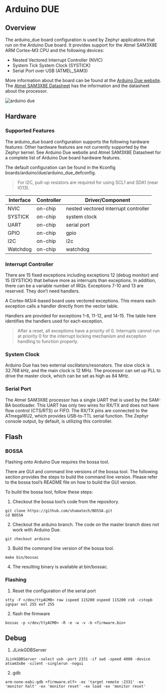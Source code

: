 # Arduino DUE


## Overview 

The arduino_due board configuration is used by Zephyr applications that run on the Arduino Due board. It provides support for the Atmel SAM3X8E ARM Cortex-M3 CPU and the following devices:

* Nested Vectored Interrupt Controller (NVIC)
* System Tick System Clock (SYSTICK)
* Serial Port over USB (ATMEL_SAM3)

More information about the board can be found at the [Arduino Due website](https://www.arduino.cc/en/Main/ArduinoBoardDue). The [Atmel SAM3X8E Datasheet](http://ww1.microchip.com/downloads/en/DeviceDoc/Atmel-11057-32-bit-Cortex-M3-Microcontroller-SAM3X-SAM3A_Datasheet.pdf) has the information and the datasheet about the processor.

![arduino due](https://docs.zephyrproject.org/latest/_images/arduino_due.jpg)


## Hardware

### Supported Features

The arduino_due board configuration supports the following hardware features:
Other hardware features are not currently supported by the Zephyr kernel. See Arduino Due website and Atmel SAM3X8E Datasheet for a complete list of Arduino Due board hardware features.

The default configuration can be found in the Kconfig boards/arduino/due/arduino_due_defconfig.


> For I2C, pull-up resistors are required for using SCL1 and SDA1 (near IO13).

| Interface | Controller | Driver/Component                     |
| --------- | ---------- | ------------------------------------ |
| NVIC      | on-chip    | nested vectored interrupt controller |
| SYSTICK   | on-chip    | system clock                         |
| UART      | on-chip    | serial port                          |
| GPIO      | on-chip    | gpio                                 |
| I2C       | on-chip    | i2c                                  |
| Watchdog  | on-chip    | watchdog                             |

### Interrupt Controller

There are 15 fixed exceptions including exceptions 12 (debug monitor) and 15 (SYSTICK) that behave more as interrupts than exceptions. In addition, there can be a variable number of IRQs. Exceptions 7-10 and 13 are reserved. They don’t need handlers.

A Cortex-M3/4-based board uses vectored exceptions. This means each exception calls a handler directly from the vector table.

Handlers are provided for exceptions 1-6, 11-12, and 14-15. The table here identifies the handlers used for each exception.

> After a reset, all exceptions have a priority of 0. Interrupts cannot run at priority 0 for the interrupt locking mechanism and exception handling to function properly.

### System Clock

Arduino Due has two external oscillators/resonators. The slow clock is 32.768 kHz, and the main clock is 12 MHz. The processor can set up PLL to drive the master clock, which can be set as high as 84 MHz.

### Serial Port

The Atmel SAM3X8E processor has a single UART that is used by the SAM-BA bootloader. This UART has only two wires for RX/TX and does not have flow control (CTS/RTS) or FIFO. The RX/TX pins are connected to the ATmega16U2, which provides USB-to-TTL serial function. The Zephyr console output, by default, is utilizing this controller.


## Flash

### BOSSA

Flashing onto Arduino Due requires the bossa tool.

There are GUI and command line versions of the bossa tool. The following section provides the steps to build the command line version. Please refer to the bossa tool’s README file on how to build the GUI version.

To build the bossa tool, follow these steps:

1. Checkout the bossa tool’s code from the repository.

```shell
git clone https://github.com/shumatech/BOSSA.git
cd BOSSA
```

2. Checkout the arduino branch. The code on the master branch does not work with Arduino Due.

```shell
git checkout arduino
```

3. Build the command line version of the bossa tool.

```shell
make bin/bossac
```

4. The resulting binary is available at bin/bossac.

### Flashing 

1. Reset the configuration of the serial port 

```shell
stty -F </dev/ttyACM0> raw ispeed 115200 ospeed 115200 cs8 -cstopb ignpar eol 255 eof 255
```

2. flash the firmware 

```shell
bossac -p </dev/ttyACM0> -R -e -w -v -b <firmware.bin>
```

## Debug

1. JLinkGDBServer

```shell
JLinkGDBServer -select usb -port 2331 -if swd -speed 4000 -device atsam3x8e -silent -singlerun -nogui
```

2. gdb

```shell
arm-none-eabi-gdb <firmware.elf> -ex 'target remote :2331' -ex 'monitor halt' -ex 'monitor reset' -ex load -ex 'monitor reset'
```
